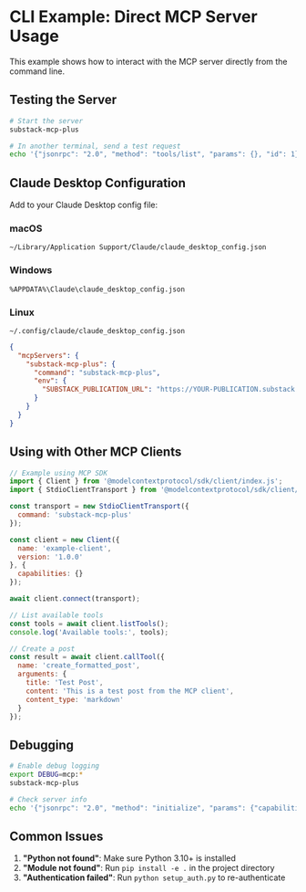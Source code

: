 # CLI Example: Direct MCP Server Usage

This example shows how to interact with the MCP server directly from the command line.

## Testing the Server

```bash
# Start the server
substack-mcp-plus

# In another terminal, send a test request
echo '{"jsonrpc": "2.0", "method": "tools/list", "params": {}, "id": 1}' | substack-mcp-plus
```

## Claude Desktop Configuration

Add to your Claude Desktop config file:

### macOS
`~/Library/Application Support/Claude/claude_desktop_config.json`

### Windows
`%APPDATA%\Claude\claude_desktop_config.json`

### Linux
`~/.config/claude/claude_desktop_config.json`

```json
{
  "mcpServers": {
    "substack-mcp-plus": {
      "command": "substack-mcp-plus",
      "env": {
        "SUBSTACK_PUBLICATION_URL": "https://YOUR-PUBLICATION.substack.com"
      }
    }
  }
}
```

## Using with Other MCP Clients

```javascript
// Example using MCP SDK
import { Client } from '@modelcontextprotocol/sdk/client/index.js';
import { StdioClientTransport } from '@modelcontextprotocol/sdk/client/stdio.js';

const transport = new StdioClientTransport({
  command: 'substack-mcp-plus'
});

const client = new Client({
  name: 'example-client',
  version: '1.0.0'
}, {
  capabilities: {}
});

await client.connect(transport);

// List available tools
const tools = await client.listTools();
console.log('Available tools:', tools);

// Create a post
const result = await client.callTool({
  name: 'create_formatted_post',
  arguments: {
    title: 'Test Post',
    content: 'This is a test post from the MCP client',
    content_type: 'markdown'
  }
});
```

## Debugging

```bash
# Enable debug logging
export DEBUG=mcp:*
substack-mcp-plus

# Check server info
echo '{"jsonrpc": "2.0", "method": "initialize", "params": {"capabilities": {}}, "id": 1}' | substack-mcp-plus
```

## Common Issues

1. **"Python not found"**: Make sure Python 3.10+ is installed
2. **"Module not found"**: Run `pip install -e .` in the project directory
3. **"Authentication failed"**: Run `python setup_auth.py` to re-authenticate
